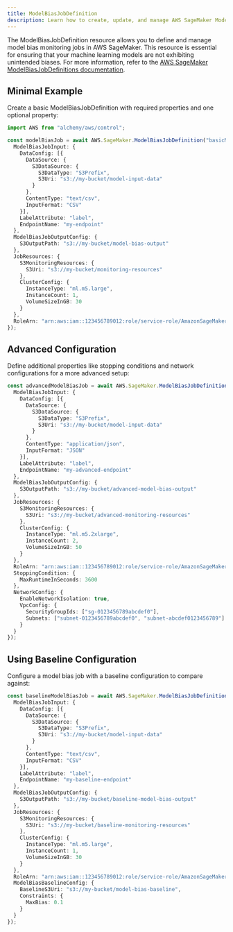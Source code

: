 ```yaml
---
title: ModelBiasJobDefinition
description: Learn how to create, update, and manage AWS SageMaker ModelBiasJobDefinitions using Alchemy Cloud Control.
---
```


The ModelBiasJobDefinition resource allows you to define and manage model bias monitoring jobs in AWS SageMaker. This resource is essential for ensuring that your machine learning models are not exhibiting unintended biases. For more information, refer to the [AWS SageMaker ModelBiasJobDefinitions documentation](https://docs.aws.amazon.com/sagemaker/latest/userguide/).

## Minimal Example

Create a basic ModelBiasJobDefinition with required properties and one optional property:

```ts
import AWS from "alchemy/aws/control";

const modelBiasJob = await AWS.SageMaker.ModelBiasJobDefinition("basicModelBiasJob", {
  ModelBiasJobInput: {
    DataConfig: [{
      DataSource: {
        S3DataSource: {
          S3DataType: "S3Prefix",
          S3Uri: "s3://my-bucket/model-input-data"
        }
      },
      ContentType: "text/csv",
      InputFormat: "CSV"
    }],
    LabelAttribute: "label",
    EndpointName: "my-endpoint"
  },
  ModelBiasJobOutputConfig: {
    S3OutputPath: "s3://my-bucket/model-bias-output"
  },
  JobResources: {
    S3MonitoringResources: {
      S3Uri: "s3://my-bucket/monitoring-resources"
    },
    ClusterConfig: {
      InstanceType: "ml.m5.large",
      InstanceCount: 1,
      VolumeSizeInGB: 30
    }
  },
  RoleArn: "arn:aws:iam::123456789012:role/service-role/AmazonSageMaker-ExecutionRole-20210101T000001"
});
```

## Advanced Configuration

Define additional properties like stopping conditions and network configurations for a more advanced setup:

```ts
const advancedModelBiasJob = await AWS.SageMaker.ModelBiasJobDefinition("advancedModelBiasJob", {
  ModelBiasJobInput: {
    DataConfig: [{
      DataSource: {
        S3DataSource: {
          S3DataType: "S3Prefix",
          S3Uri: "s3://my-bucket/model-input-data"
        }
      },
      ContentType: "application/json",
      InputFormat: "JSON"
    }],
    LabelAttribute: "label",
    EndpointName: "my-advanced-endpoint"
  },
  ModelBiasJobOutputConfig: {
    S3OutputPath: "s3://my-bucket/advanced-model-bias-output"
  },
  JobResources: {
    S3MonitoringResources: {
      S3Uri: "s3://my-bucket/advanced-monitoring-resources"
    },
    ClusterConfig: {
      InstanceType: "ml.m5.2xlarge",
      InstanceCount: 2,
      VolumeSizeInGB: 50
    }
  },
  RoleArn: "arn:aws:iam::123456789012:role/service-role/AmazonSageMaker-ExecutionRole-20210101T000001",
  StoppingCondition: {
    MaxRuntimeInSeconds: 3600
  },
  NetworkConfig: {
    EnableNetworkIsolation: true,
    VpcConfig: {
      SecurityGroupIds: ["sg-0123456789abcdef0"],
      Subnets: ["subnet-0123456789abcdef0", "subnet-abcdef0123456789"]
    }
  }
});
```

## Using Baseline Configuration

Configure a model bias job with a baseline configuration to compare against:

```ts
const baselineModelBiasJob = await AWS.SageMaker.ModelBiasJobDefinition("baselineModelBiasJob", {
  ModelBiasJobInput: {
    DataConfig: [{
      DataSource: {
        S3DataSource: {
          S3DataType: "S3Prefix",
          S3Uri: "s3://my-bucket/model-input-data"
        }
      },
      ContentType: "text/csv",
      InputFormat: "CSV"
    }],
    LabelAttribute: "label",
    EndpointName: "my-baseline-endpoint"
  },
  ModelBiasJobOutputConfig: {
    S3OutputPath: "s3://my-bucket/baseline-model-bias-output"
  },
  JobResources: {
    S3MonitoringResources: {
      S3Uri: "s3://my-bucket/baseline-monitoring-resources"
    },
    ClusterConfig: {
      InstanceType: "ml.m5.large",
      InstanceCount: 1,
      VolumeSizeInGB: 30
    }
  },
  RoleArn: "arn:aws:iam::123456789012:role/service-role/AmazonSageMaker-ExecutionRole-20210101T000001",
  ModelBiasBaselineConfig: {
    BaselineS3Uri: "s3://my-bucket/model-bias-baseline",
    Constraints: {
      MaxBias: 0.1
    }
  }
});
```